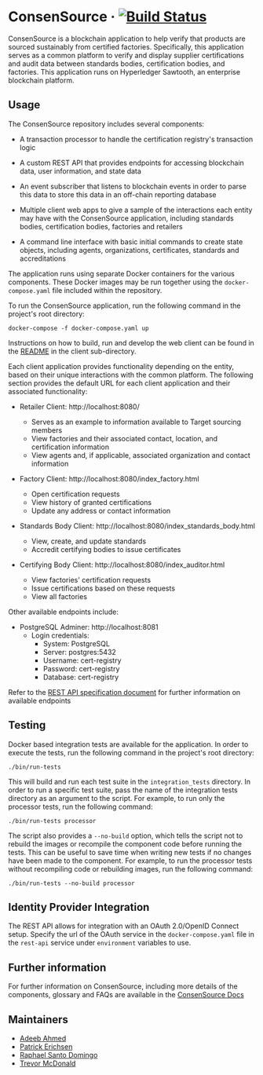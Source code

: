 # ConsenSource &middot; [![Build Status](https://travis-ci.org/target/consensource.svg?branch=master)](https://travis-ci.org/target/consensource)

ConsenSource is a blockchain application to help verify that products are sourced sustainably from certified factories. Specifically, this application serves as a common platform to verify and display supplier certifications and audit data between standards bodies, certification bodies, and factories. This application runs on Hyperledger Sawtooth, an enterprise blockchain platform.

## Usage

The ConsenSource repository includes several components:

- A transaction processor to handle the certification registry's transaction logic

- A custom REST API that provides endpoints for accessing blockchain data, user information, and state data

- An event subscriber that listens to blockchain events in order to parse this data to store this data in an off-chain reporting database

- Multiple client web apps to give a sample of the interactions each entity may have with the ConsenSource application, including standards bodies, certification bodies, factories and retailers

- A command line interface with basic initial commands to create state objects, including agents, organizations, certificates, standards and accreditations

The application runs using separate Docker containers for the various components. These Docker images may be run together using the `docker-compose.yaml` file included within the repository.

To run the ConsenSource application, run the following command in the project's root directory:

`docker-compose -f docker-compose.yaml up`

Instructions on how to build, run and develop the web client can be found in the [README](https://github.com/target/ConsenSource/blob/master/client/README.md) in the client sub-directory.

Each client application provides functionality depending on the entity, based on their unique interactions with the common platform. The following section provides the default URL for each client application and their associated functionality:

- Retailer Client: http://localhost:8080/

  - Serves as an example to information available to Target sourcing members
  - View factories and their associated contact, location, and certification information
  - View agents and, if applicable, associated organization and contact information

- Factory Client: http://localhost:8080/index_factory.html

  - Open certification requests
  - View history of granted certifications
  - Update any address or contact information

- Standards Body Client: http://localhost:8080/index_standards_body.html

  - View, create, and update standards
  - Accredit certifying bodies to issue certificates

- Certifying Body Client: http://localhost:8080/index_auditor.html
  - View factories' certification requests
  - Issue certifications based on these requests
  - View all factories

Other available endpoints include:

- PostgreSQL Adminer: http://localhost:8081
  - Login credentials:
    - System: PostgreSQL
    - Server: postgres:5432
    - Username: cert-registry
    - Password: cert-registry
    - Database: cert-registry

Refer to the [REST API specification document](https://github.com/target/ConsenSource/blob/master/docs_content/rest-api/specs.yaml) for further information on available endpoints

## Testing

Docker based integration tests are available for the application. In order to execute the tests, run the following command in the project's root directory:

`./bin/run-tests`

This will build and run each test suite in the `integration_tests` directory. In order to run a specific test suite, pass the name of the integration tests directory as an argument to the script. For example, to run only the processor tests, run the following command:

`./bin/run-tests processor`

The script also provides a `--no-build` option, which tells the script not to rebuild the images or recompile the component code before running the tests. This can be useful to save time when writing new tests if no changes have been made to the component. For example, to run the processor tests without recompiling code or rebuilding images, run the following command:

`./bin/run-tests --no-build processor`

## Identity Provider Integration

The REST API allows for integration with an OAuth 2.0/OpenID Connect setup. Specify the url of the OAuth
service in the `docker-compose.yaml` file in the `rest-api` service under `environment` variables to use.

## Further information

For further information on ConsenSource, including more details of the components, glossary and FAQs are available in the [ConsenSource Docs](https://target.github.io/consensource-docs/)

## Maintainers

- [Adeeb Ahmed](https://github.com/adeebahmed)
- [Patrick Erichsen](https://github.com/Patrick-Erichsen)
- [Raphael Santo Domingo](https://github.com/pa3ng)
- [Trevor McDonald](https://github.com/trevormcdonald)
